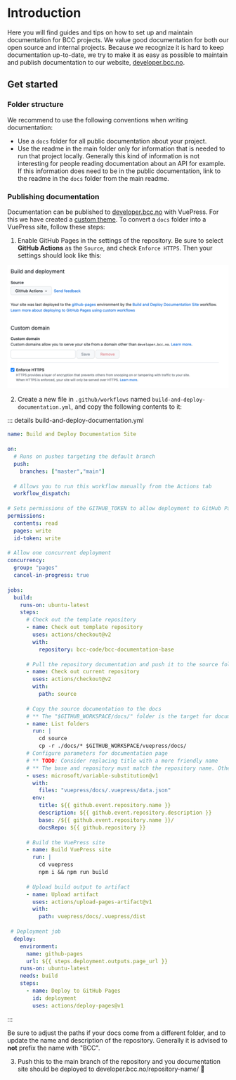 # Introduction

Here you will find guides and tips on how to set up and maintain documentation for BCC projects. We value good documentation for both our open source and internal projects. Because we recognize it is hard to keep documentation up-to-date, we try to make it as easy as possible to maintain and publish documentation to our website, [developer.bcc.no](https://developer.bcc.no).

## Get started

### Folder structure
We recommend to use the following conventions when writing documentation:
- Use a `docs` folder for all public documentation about your project.
- Use the readme in the main folder only for information that is needed to run that project locally. Generally this kind of information is not interesting for people reading documentation about an API for example. If this information does need to be in the public documentation, link to the readme in the `docs` folder from the main readme.

### Publishing documentation
Documentation can be published to [developer.bcc.no](https://developer.bcc.no) with VuePress. For this we have created a [custom theme](./vuepress/). To convert a `docs` folder into a VuePress site, follow these steps:

1. Enable GitHub Pages in the settings of the repository. Be sure to select **GitHub Actions** as the `Source`, and check `Enforce HTTPS`. Then your settings should look like this:

![GitHub Pages part of repository settings](./enable-github-pages.png)

2. Create a new file in `.github/workflows` named `build-and-deploy-documentation.yml`, and copy the following contents to it:

::: details build-and-deploy-documentation.yml
```yml
name: Build and Deploy Documentation Site

on:
  # Runs on pushes targeting the default branch
  push:
    branches: ["master","main"]

  # Allows you to run this workflow manually from the Actions tab
  workflow_dispatch:

# Sets permissions of the GITHUB_TOKEN to allow deployment to GitHub Pages
permissions:
  contents: read
  pages: write
  id-token: write

# Allow one concurrent deployment
concurrency:
  group: "pages"
  cancel-in-progress: true

jobs:
  build:
    runs-on: ubuntu-latest
    steps:
      # Check out the template repository
      - name: Check out template repository
        uses: actions/checkout@v2
        with:
          repository: bcc-code/bcc-documentation-base

      # Pull the repository documentation and push it to the source folder
      - name: Check out current repository
        uses: actions/checkout@v2
        with:
          path: source

      # Copy the source documentation to the docs
      # ** The "$GITHUB_WORKSPACE/docs/" folder is the target for documenation (.md) files/folder. 
      - name: List folders
        run: |
          cd source
          cp -r ./docs/* $GITHUB_WORKSPACE/vuepress/docs/
      # Configure parameters for documentation page
      # ** TODO: Consider replacing title with a more friendly name
      # ** The base and repository must match the repository name. Otherwise the page won't be compatibile with the github pages.
      - uses: microsoft/variable-substitution@v1
        with:
          files: "vuepress/docs/.vuepress/data.json"
        env:
          title: ${{ github.event.repository.name }}
          description: ${{ github.event.repository.description }}
          base: /${{ github.event.repository.name }}/
          docsRepo: ${{ github.repository }}

      # Build the VuePress site
      - name: Build VuePress site
        run: |
          cd vuepress
          npm i && npm run build
     
      # Upload build output to artifact
      - name: Upload artifact
        uses: actions/upload-pages-artifact@v1
        with:
          path: vuepress/docs/.vuepress/dist
        
 # Deployment job
  deploy:
    environment:
      name: github-pages
      url: ${{ steps.deployment.outputs.page_url }}
    runs-on: ubuntu-latest
    needs: build
    steps:
      - name: Deploy to GitHub Pages
        id: deployment
        uses: actions/deploy-pages@v1
```
:::

Be sure to adjust the paths if your docs come from a different folder, and to update the name and description of the repository. Generally it is advised to **not** prefix the name with "BCC".

3. Push this to the main branch of the repository and you documentation site should be deployed to developer.bcc.no/repository-name/ 🎉
